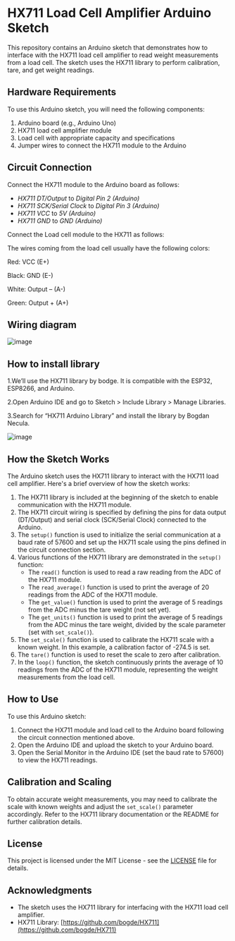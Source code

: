 # HX711 Load Cell Amplifier Arduino Sketch

This repository contains an Arduino sketch that demonstrates how to interface with the HX711 load cell amplifier to read weight measurements from a load cell. The sketch uses the HX711 library to perform calibration, tare, and get weight readings.

## Hardware Requirements

To use this Arduino sketch, you will need the following components:

1. Arduino board (e.g., Arduino Uno)
2. HX711 load cell amplifier module
3. Load cell with appropriate capacity and specifications
4. Jumper wires to connect the HX711 module to the Arduino

## Circuit Connection

Connect the HX711 module to the Arduino board as follows:

- *HX711 DT/Output* to *Digital Pin 2 (Arduino)*
- *HX711 SCK/Serial Clock* to *Digital Pin 3 (Arduino)*
- *HX711 VCC* to *5V (Arduino)*
- *HX711 GND* to *GND (Arduino)*

  
Connect the Load cell module to the HX711 as follows:

The wires coming from the load cell usually have the following colors:

Red: VCC (E+)

Black: GND (E-)

White: Output – (A-)

Green: Output + (A+)
  
## Wiring diagram
![image](https://github.com/Shivani9698/LoadCell_Weight_scale/assets/119753029/0fa5962f-8b07-4b83-a01f-23bebe63e64a)

## How to install library
1.We’ll use the HX711 library by bodge. It is compatible with the ESP32, ESP8266, and Arduino.

2.Open Arduino IDE and go to Sketch > Include Library > Manage Libraries.

3.Search for “HX711 Arduino Library” and install the library by Bogdan Necula.

![image](https://github.com/Shivani9698/LoadCell_Weight_scale/assets/119753029/18c2e803-8d54-4eb8-a792-b59ae9ecdcb8)



## How the Sketch Works

The Arduino sketch uses the HX711 library to interact with the HX711 load cell amplifier. Here's a brief overview of how the sketch works:

1. The HX711 library is included at the beginning of the sketch to enable communication with the HX711 module.
2. The HX711 circuit wiring is specified by defining the pins for data output (DT/Output) and serial clock (SCK/Serial Clock) connected to the Arduino.
3. The `setup()` function is used to initialize the serial communication at a baud rate of 57600 and set up the HX711 scale using the pins defined in the circuit connection section.
4. Various functions of the HX711 library are demonstrated in the `setup()` function:
   - The `read()` function is used to read a raw reading from the ADC of the HX711 module.
   - The `read_average()` function is used to print the average of 20 readings from the ADC of the HX711 module.
   - The `get_value()` function is used to print the average of 5 readings from the ADC minus the tare weight (not set yet).
   - The `get_units()` function is used to print the average of 5 readings from the ADC minus the tare weight, divided by the scale parameter (set with `set_scale()`).
5. The `set_scale()` function is used to calibrate the HX711 scale with a known weight. In this example, a calibration factor of -274.5 is set.
6. The `tare()` function is used to reset the scale to zero after calibration.
7. In the `loop()` function, the sketch continuously prints the average of 10 readings from the ADC of the HX711 module, representing the weight measurements from the load cell.

## How to Use

To use this Arduino sketch:

1. Connect the HX711 module and load cell to the Arduino board following the circuit connection mentioned above.
2. Open the Arduino IDE and upload the sketch to your Arduino board.
3. Open the Serial Monitor in the Arduino IDE (set the baud rate to 57600) to view the HX711 readings.

## Calibration and Scaling

To obtain accurate weight measurements, you may need to calibrate the scale with known weights and adjust the `set_scale()` parameter accordingly. Refer to the HX711 library documentation or the README for further calibration details.

## License

This project is licensed under the MIT License - see the [LICENSE](LICENSE) file for details.

## Acknowledgments

- The sketch uses the HX711 library for interfacing with the HX711 load cell amplifier.
- HX711 Library: [https://github.com/bogde/HX711](https://github.com/bogde/HX711)

